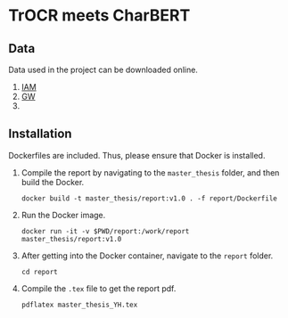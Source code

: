 # TrOCR meets CharBERT

## Data
Data used in the project can be downloaded online.
1. [IAM](https://fki.tic.heia-fr.ch/databases/iam-handwriting-database)
2. [GW](https://fki.tic.heia-fr.ch/databases/washington-database)
3. 

## Installation
Dockerfiles are included. Thus, please ensure that Docker is installed.

1. Compile the report by navigating to the ```master_thesis``` folder, and then build the Docker.
    ```
    docker build -t master_thesis/report:v1.0 . -f report/Dockerfile
    ```
2. Run the Docker image.
    ```
    docker run -it -v $PWD/report:/work/report master_thesis/report:v1.0
    ```
3. After getting into the Docker container, navigate to the ```report``` folder.
    ```
    cd report
    ```
4. Compile the ```.tex``` file to get the report pdf.
    ```
    pdflatex master_thesis_YH.tex
    ```